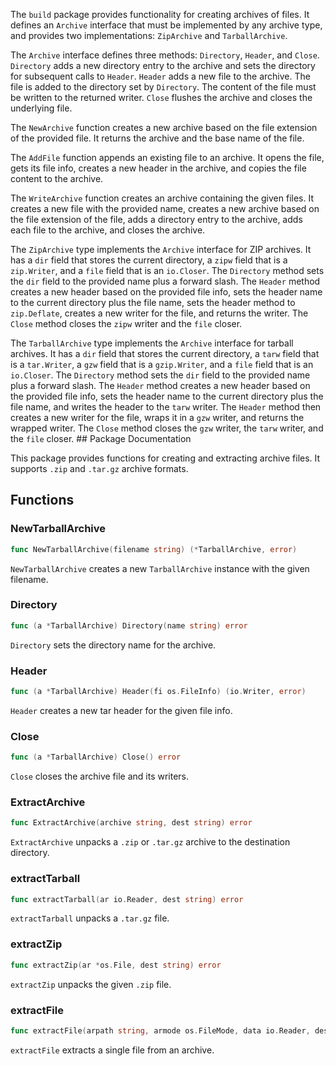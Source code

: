 The `build` package provides functionality for creating archives of files. It defines an `Archive` interface that must be implemented by any archive type, and provides two implementations: `ZipArchive` and `TarballArchive`.

The `Archive` interface defines three methods: `Directory`, `Header`, and `Close`. `Directory` adds a new directory entry to the archive and sets the directory for subsequent calls to `Header`. `Header` adds a new file to the archive. The file is added to the directory set by `Directory`. The content of the file must be written to the returned writer. `Close` flushes the archive and closes the underlying file.

The `NewArchive` function creates a new archive based on the file extension of the provided file. It returns the archive and the base name of the file.

The `AddFile` function appends an existing file to an archive. It opens the file, gets its file info, creates a new header in the archive, and copies the file content to the archive.

The `WriteArchive` function creates an archive containing the given files. It creates a new file with the provided name, creates a new archive based on the file extension of the file, adds a directory entry to the archive, adds each file to the archive, and closes the archive.

The `ZipArchive` type implements the `Archive` interface for ZIP archives. It has a `dir` field that stores the current directory, a `zipw` field that is a `zip.Writer`, and a `file` field that is an `io.Closer`. The `Directory` method sets the `dir` field to the provided name plus a forward slash. The `Header` method creates a new header based on the provided file info, sets the header name to the current directory plus the file name, sets the header method to `zip.Deflate`, creates a new writer for the file, and returns the writer. The `Close` method closes the `zipw` writer and the `file` closer.

The `TarballArchive` type implements the `Archive` interface for tarball archives. It has a `dir` field that stores the current directory, a `tarw` field that is a `tar.Writer`, a `gzw` field that is a `gzip.Writer`, and a `file` field that is an `io.Closer`. The `Directory` method sets the `dir` field to the provided name plus a forward slash. The `Header` method creates a new header based on the provided file info, sets the header name to the current directory plus the file name, and writes the header to the `tarw` writer. The `Header` method then creates a new writer for the file, wraps it in a `gzw` writer, and returns the wrapped writer. The `Close` method closes the `gzw` writer, the `tarw` writer, and the `file` closer. ## Package Documentation

This package provides functions for creating and extracting archive files. It supports `.zip` and `.tar.gz` archive formats.

## Functions

### NewTarballArchive

```go
func NewTarballArchive(filename string) (*TarballArchive, error)
```

`NewTarballArchive` creates a new `TarballArchive` instance with the given filename.

### Directory

```go
func (a *TarballArchive) Directory(name string) error
```

`Directory` sets the directory name for the archive.

### Header

```go
func (a *TarballArchive) Header(fi os.FileInfo) (io.Writer, error)
```

`Header` creates a new tar header for the given file info.

### Close

```go
func (a *TarballArchive) Close() error
```

`Close` closes the archive file and its writers.

### ExtractArchive

```go
func ExtractArchive(archive string, dest string) error
```

`ExtractArchive` unpacks a `.zip` or `.tar.gz` archive to the destination directory.

### extractTarball

```go
func extractTarball(ar io.Reader, dest string) error
```

`extractTarball` unpacks a `.tar.gz` file.

### extractZip

```go
func extractZip(ar *os.File, dest string) error
```

`extractZip` unpacks the given `.zip` file.

### extractFile

```go
func extractFile(arpath string, armode os.FileMode, data io.Reader, dest string) error
```

`extractFile` extracts a single file from an archive.
